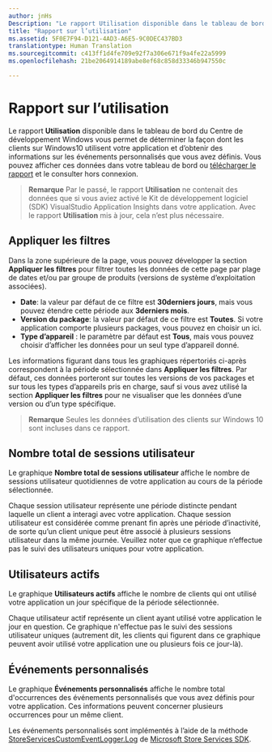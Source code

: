 ```yaml
---
author: jnHs
Description: "Le rapport Utilisation disponible dans le tableau de bord du Centre de développement Windows vous permet de déterminer la façon dont les clients utilisent votre application."
title: "Rapport sur l’utilisation"
ms.assetid: 5F0E7F94-D121-4AD3-A6E5-9C0DEC437BD3
translationtype: Human Translation
ms.sourcegitcommit: c413ff1d4fe709e92f7a306e671f9a4fe22a5999
ms.openlocfilehash: 21be2064914189abe8ef68c858d33346b947550c

---
```


# Rapport sur l’utilisation


Le rapport **Utilisation** disponible dans le tableau de bord du Centre de développement Windows vous permet de déterminer la façon dont les clients sur Windows10 utilisent votre application et d’obtenir des informations sur les événements personnalisés que vous avez définis. Vous pouvez afficher ces données dans votre tableau de bord ou [télécharger le rapport](download-analytic-reports.md) et le consulter hors connexion.

> **Remarque** Par le passé, le rapport **Utilisation** ne contenait des données que si vous aviez activé le Kit de développement logiciel (SDK) VisualStudio Application Insights dans votre application. Avec le rapport **Utilisation** mis à jour, cela n’est plus nécessaire.

## Appliquer les filtres


Dans la zone supérieure de la page, vous pouvez développer la section **Appliquer les filtres** pour filtrer toutes les données de cette page par plage de dates et/ou par groupe de produits (versions de système d’exploitation associées).

-   **Date**: la valeur par défaut de ce filtre est **30derniers jours**, mais vous pouvez étendre cette période aux **3derniers mois**.
-   **Version du package**: la valeur par défaut de ce filtre est **Toutes**. Si votre application comporte plusieurs packages, vous pouvez en choisir un ici.
-   **Type d’appareil** : le paramètre par défaut est **Tous**, mais vous pouvez choisir d’afficher les données pour un seul type d’appareil donné.

Les informations figurant dans tous les graphiques répertoriés ci-après correspondent à la période sélectionnée dans **Appliquer les filtres**. Par défaut, ces données porteront sur toutes les versions de vos packages et sur tous les types d’appareils pris en charge, sauf si vous avez utilisé la section **Appliquer les filtres** pour ne visualiser que les données d’une version ou d’un type spécifique.

> **Remarque** Seules les données d’utilisation des clients sur Windows 10 sont incluses dans ce rapport.

## Nombre total de sessions utilisateur

Le graphique **Nombre total de sessions utilisateur** affiche le nombre de sessions utilisateur quotidiennes de votre application au cours de la période sélectionnée.

Chaque session utilisateur représente une période distincte pendant laquelle un client a interagi avec votre application. Chaque session utilisateur est considérée comme prenant fin après une période d’inactivité, de sorte qu’un client unique peut être associé à plusieurs sessions utilisateur dans la même journée. Veuillez noter que ce graphique n’effectue pas le suivi des utilisateurs uniques pour votre application.

## Utilisateurs actifs

Le graphique **Utilisateurs actifs** affiche le nombre de clients qui ont utilisé votre application un jour spécifique de la période sélectionnée.

Chaque utilisateur actif représente un client ayant utilisé votre application le jour en question. Ce graphique n'effectue pas le suivi des sessions utilisateur uniques (autrement dit, les clients qui figurent dans ce graphique peuvent avoir utilisé votre application une ou plusieurs fois ce jour-là).

## Événements personnalisés

Le graphique **Événements personnalisés** affiche le nombre total d'occurrences des événements personnalisés que vous avez définis pour votre application. Ces informations peuvent concerner plusieurs occurrences pour un même client.

Les événements personnalisés sont implémentés à l’aide de la méthode [StoreServicesCustomEventLogger.Log](https://msdn.microsoft.com/library/windows/apps/microsoft.services.store.engagement.storeservicescustomeventlogger.log.aspx) de [Microsoft Store Services SDK](../monetize/microsoft-store-services-sdk.md).



 



<!--HONumber=Aug16_HO3-->


